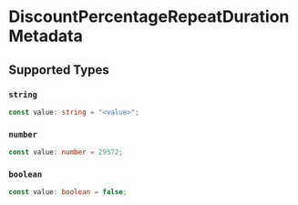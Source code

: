 # DiscountPercentageRepeatDurationMetadata


## Supported Types

### `string`

```typescript
const value: string = "<value>";
```

### `number`

```typescript
const value: number = 29572;
```

### `boolean`

```typescript
const value: boolean = false;
```

